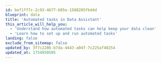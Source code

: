 ```yaml
---
id: bef1ff7c-2c93-4677-b05e-1588205fbd4d
blueprint: data
title: 'Automated tasks in Data Assistant'
this_article_will_help_you:
  - 'Understand how automated tasks can help keep your data clean'
  - 'Learn how to set up and run automated tasks'
landing: false
exclude_from_sitemap: false
updated_by: 3f7c2286-b7da-4443-a04f-7c225af40254
updated_at: 1754950505
---
```

